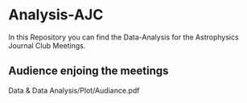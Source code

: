 # Analysis-AJC
In this Repository you can find the Data-Analysis for the Astrophysics Journal Club Meetings.

## Audience enjoing the meetings
Data & Data Analysis/Plot/Audiance.pdf
